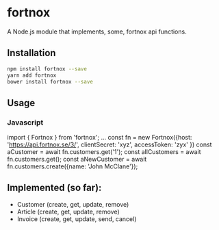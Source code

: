 # fortnox
A Node.js module that implements, some, fortnox api functions.

## Installation 
```sh
npm install fortnox --save
yarn add fortnox
bower install fortnox --save
```
## Usage
### Javascript

import { Fortnox } from 'fortnox';
...
const fn = new Fortnox({host: 'https://api.fortnox.se/3/', clientSecret: 'xyz', accessToken: 'zyx' })
const aCustomer = await fn.customers.get('1');
const allCustomers = await fn.customers.get();
const aNewCustomer = await fn.customers.create({name: 'John McClane'});

## Implemented (so far):

* Customer (create, get, update, remove)
* Article (create, get, update, remove)
* Invoice (create, get, update, send, cancel)